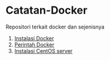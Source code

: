 # Catatan-Docker
Repositori terkait docker dan sejenisnya
1. [Instalasi Docker](https://github.com/rizalespe/Catatan-Docker/blob/master/Instalasi-Docker.md)
2. [Perintah Docker](https://github.com/rizalespe/Catatan-Docker/blob/master/Perintah-Docker.md)
3. [Instalasi CentOS server](https://github.com/rizalespe/Catatan-Docker/blob/master/inisialisasi-webserver.md)
